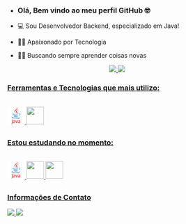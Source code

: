 - ### Olá, Bem vindo ao meu perfil GitHub 🤓

- 💻 Sou Desenvolvedor Backend, especializado em Java!
- 👨‍💻 Apaixonado por Tecnologia
- 👨‍🏫 Buscando sempre aprender coisas novas

<div align="center">
  <a href="https://github.com/rudzzz">
  <img height="180em" src="https://github-readme-stats.vercel.app/api?username=rudzzz&show_icons=true&theme=merko&include_all_commits=true&count_private=true"/>
  <img height="180em" src="https://github-readme-stats.vercel.app/api/top-langs/?username=rudzzz&layout=compact&langs_count=7&theme=merko"/>
</div>
  
 ### Ferramentas e Tecnologias que mais utilizo:
<div style="display: inline_block"><br>
  <img width= 40 height=40 float:left  src="https://raw.githubusercontent.com/devicons/devicon/master/icons/java/java-original-wordmark.svg">
  <img src="https://cdn.jsdelivr.net/gh/devicons/devicon/icons/spring/spring-original.svg" width= 40 height=40 />
</div>

##

### Estou estudando no momento:
  <div style="display: inline_block"><br>
    <img width= 40 height=40 float:left  src="https://raw.githubusercontent.com/devicons/devicon/master/icons/java/java-original-wordmark.svg">
    <img src="https://cdn.jsdelivr.net/gh/devicons/devicon/icons/spring/spring-original.svg" width= 40 height=40 />
    <img src="https://cdn.jsdelivr.net/gh/devicons/devicon/icons/react/react-original-wordmark.svg" width= 40 height=40 />
  </div>
 
##
### Informações de Contato
<div>
  <a href="https://www.linkedin.com/in/acir-rudson-149704211/" target="_blank">
    <img src="https://img.shields.io/badge/LinkedIn-0077B5?style=for-the-badge&logo=linkedin&logoColor=white" target="_blank">
  </a> 
  <a href = "mailto:rudsolza13@gmail.com" target="_blank">
    <img src="https://img.shields.io/badge/Gmail-D14836?style=for-the-badge&logo=gmail&logoColor=white" target="_blank">
  </a>
</div>
  
